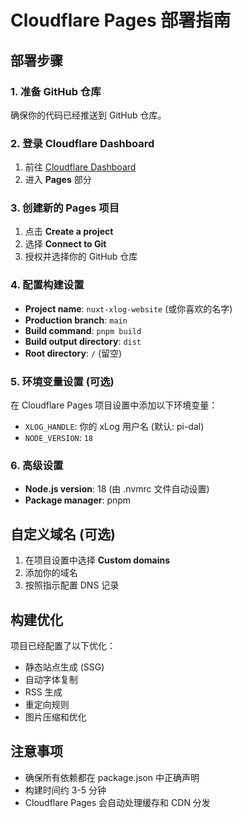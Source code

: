 # Cloudflare Pages 部署指南

## 部署步骤

### 1. 准备 GitHub 仓库

确保你的代码已经推送到 GitHub 仓库。

### 2. 登录 Cloudflare Dashboard

1. 前往 [Cloudflare Dashboard](https://dash.cloudflare.com/)
2. 进入 **Pages** 部分

### 3. 创建新的 Pages 项目

1. 点击 **Create a project**
2. 选择 **Connect to Git**
3. 授权并选择你的 GitHub 仓库

### 4. 配置构建设置

- **Project name**: `nuxt-xlog-website` (或你喜欢的名字)
- **Production branch**: `main`
- **Build command**: `pnpm build`
- **Build output directory**: `dist`
- **Root directory**: `/` (留空)

### 5. 环境变量设置 (可选)

在 Cloudflare Pages 项目设置中添加以下环境变量：

- `XLOG_HANDLE`: 你的 xLog 用户名 (默认: pi-dal)
- `NODE_VERSION`: `18`

### 6. 高级设置

- **Node.js version**: 18 (由 .nvmrc 文件自动设置)
- **Package manager**: pnpm

## 自定义域名 (可选)

1. 在项目设置中选择 **Custom domains**
2. 添加你的域名
3. 按照指示配置 DNS 记录

## 构建优化

项目已经配置了以下优化：

- 静态站点生成 (SSG)
- 自动字体复制
- RSS 生成
- 重定向规则
- 图片压缩和优化

## 注意事项

- 确保所有依赖都在 package.json 中正确声明
- 构建时间约 3-5 分钟
- Cloudflare Pages 会自动处理缓存和 CDN 分发
